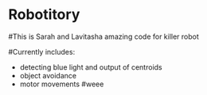 # Robotitory

#This is Sarah and Lavitasha amazing code for killer robot

#Currently includes: 
- detecting blue light and output of centroids
- object avoidance 
- motor movements #weee
